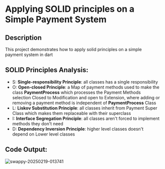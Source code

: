 # Applying SOLID principles on a Simple Payment System

## Description
This project demonstrates how to apply solid principles on a simple payment system in dart

## SOLID Principles Analysis:
- S: **Single-responsibility Principle**: all classes has a single responsibility
- O: **Open-closed Principle**: a Map of payment methods used to make the class **PaymentProcess** which processes the Payment Methods selection Closed to Modification and open to Extension, where adding or removing a payment method is independent of **PaymentProcess** Class 
- L: **Liskov Substitution Principle**: all classes inherit from Payment Super Class which makes them replaceable with their superclass
- I: **Interface Segregation Principle**: all classes aren't forced to implement methods they don't need
- D: **Dependency Inversion Principle**: higher level classes doesn't depend on Lower level classes  
## Code Output:
![swappy-20250219-013741](https://github.com/user-attachments/assets/6eea5da5-932a-46e1-a53d-ff5b14d3362d)
